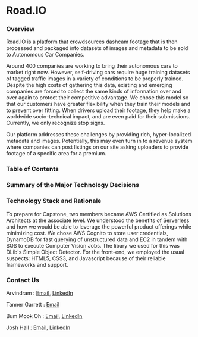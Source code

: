 # Road.IO

### Overview
Road.IO is a platform that crowdsources dashcam footage that is then processed and packaged into datasets of images and metadata to be sold to Autonomous Car Companies.
    
Around 400 companies are working to bring their autonomous cars to market right now. However, self-driving cars require huge training datasets of tagged traffic images in a variety of conditions to be properly trained. Despite the high costs of gathering this data, existing and emerging companies are forced to collect the same kinds of information over and over again to protect their competitive advantage. We chose this model  so that our customers have greater flexibility when they train their models and to prevent over fitting. When drivers upload their footage, they help make a worldwide socio-technical impact, and are even paid for their submissions. Currently, we only recognize stop signs.

Our platform addresses these challenges by providing rich, hyper-localized metadata and images. Potentially, this may even turn in to a revenue system where companies can post listings on our site asking uploaders to provide footage of a specific area for a premium.


### Table of Contents

### Summary of the Major Technology Decisions

### Technology Stack and Rationale
To prepare for Capstone, two members became AWS Certified as Solutions Architects at the associate level. We understood the benefits of Serverless and how we would be able to leverage the powerful product offerings while minimizing cost. We chose AWS Cognito to store user credentials, DynamoDB for fast querying of unstructured data and EC2 in tandem with SQS to execute Computer Vision Jobs. The libary we used for this was DLib's Simple Object Detector. For the front-end, we employed the usual suspects: HTML5, CSS3, and Javascript because of their reliable frameworks and support.

### Contact Us
Arvindram : [Email](mailto:karvi90@gmail.com), [LinkedIn](https://www.linkedin.com/in/arvindramkrishnamoorthy)

Tanner Garrett : [Email](mailto:tanner@garrett.org)

Bum Mook Oh : [Email](mailto:bmo5@uw.edu), [LinkedIn](https://www.linkedin.com/in/bummookoh/)

Josh Hall : [Email](mailto:jhall38@uw.edu), [LinkedIn](https://www.linkedin.com/in/jhall38/)
